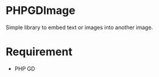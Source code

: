 PHPGDImage
===

Simple library to embed text or images into another image.

Requirement
===

- PHP GD

